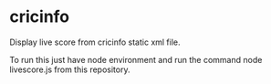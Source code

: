 # cricinfo
Display live score from cricinfo static xml file.

To run this just have node environment
and run the command node livescore.js from this repository.
